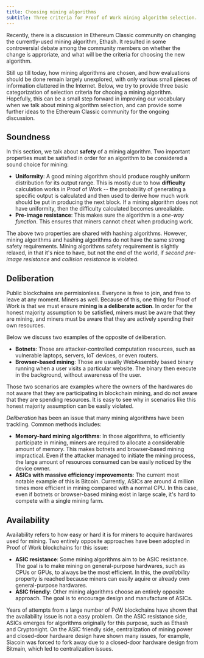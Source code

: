 ```yaml
---
title: Choosing mining algorithms
subtitle: Three criteria for Proof of Work mining algorithm selection.
---
```


Recently, there is a discussion in Ethereum Classic community on
changing the currently-used mining algorithm, Ethash. It resulted in
some controversial debate among the community members on whether the
change is approriate, and what will be the criteria for choosing the
new algorithm.

Still up till today, how mining algorithms are chosen, and how
evaluations should be done remain largely unexplored, with only
various small pieces of information clattered in the Internet. Below,
we try to provide three basic categorization of selection criteria for
chooing a mining algorithm. Hopefully, this can be a small step
forward in improving our vocabulary when we talk about mining
algorithm selection, and can provide some further ideas to the
Ethereum Classic community for the ongoing discussion.

## Soundness

In this section, we talk about **safety** of a mining algorithm. Two
important properties must be satisfied in order for an algorithm to be
considered a sound choice for mining:

* **Uniformity**: A good mining algorithm should produce roughly
  uniform distribution for its output range. This is mostly due to how
  **difficulty** calculation works in Proof of Work -- the probability
  of generating a specific output is calculated and then used to
  derive how much work should be put in producing the next block. If a
  mining algorithm does not have uniformity, then the difficulty
  calculated becomes unrealiable.
* **Pre-image resistance**: This makes sure the algorithm is a
  *one-way function*. This ensures that miners cannot cheat when
  producing work.
  
The above two properties are shared with hashing algorithms. However,
mining algorithms and hashing algorithms do not have the same strong
safety requirements. Mining algorithms safety requirement is slightly
relaxed, in that it's nice to have, but not the end of the world, if
*second pre-image resistance* and *collision resistance* is violated.

## Deliberation

Public blockchains are permisionless. Everyone is free to join, and
free to leave at any moment. Miners as well. Because of this, one
thing for Proof of Work is that we must ensure **mining is a
deliberate action**. In order for the honest majority assumption to be
satisfied, miners must be aware that they are mining, and miners must
be aware that they are actively spending their own resources.

Below we discuss two examples of the opposite of deliberation.

* **Botnets**: Those are attacker-controlled computation resources,
  such as vulnerable laptops, servers, IoT devices, or even
  routers.
* **Browser-based mining**: Those are usually WebAssembly based binary
  running when a user visits a particular website. The binary then
  execute in the background, without awareness of the user.
  
Those two scenarios are examples where the owners of the hardwares do
not aware that they are participating in blockchain mining, and do not
aware that they are spending resources. It is easy to see why in
scenarios like this honest majority assumption can be easily violated.

*Deliberation* has been an issue that many mining algorithms have been
trackling. Common methods includes:

* **Memory-hard mining algorithms**: In those algorithms, to
  efficiently participate in mining, miners are required to allocate a
  considerable amount of memory. This makes botnets and browser-based
  mining impractical. Even if the attacker managed to initiate the
  mining process, the large amount of resources consumed can be easily
  noticed by the device owner.
* **ASICs with massive efficiency improvements**: The current most
  notable example of this is Bitcoin. Currently, ASICs are around 4
  million times more efficient in mining compared with a normal
  CPU. In this case, even if botnets or browser-based mining exist in
  large scale, it's hard to compete with a single mining farm.
  
## Availability

Availability refers to how easy or hard it is for miners to acquire
hardwares used for mining. Two entirely opposite approaches have been
adopted in Proof of Work blockchains for this issue:

* **ASIC resistance**: Some mining algorithms aim to be ASIC
  resistance. The goal is to make mining on general-purpose hardwares,
  such as CPUs or GPUs, to always be the most efficient. In this, the
  *availability* property is reached because miners can easily aquire
  or already own general-purpose hardwares.
* **ASIC friendly**: Other mining algorithms choose an entirely
  opposite approach. The goal is to encourage design and manufacture
  of ASICs.
  
Years of attempts from a large number of PoW blockchains have shown
that the availability issue is not a easy problem. On the ASIC
resistance side, ASICs emerges for algorithms originally for this
purpose, such as Ethash and Cryptonight. On the ASIC friendly side,
centralization of mining power and closed-door hardware design have
shown many issues, for example, Siacoin was forced to fork away due to
a closed-door hardware design from Bitmain, which led to
centralization issues.

